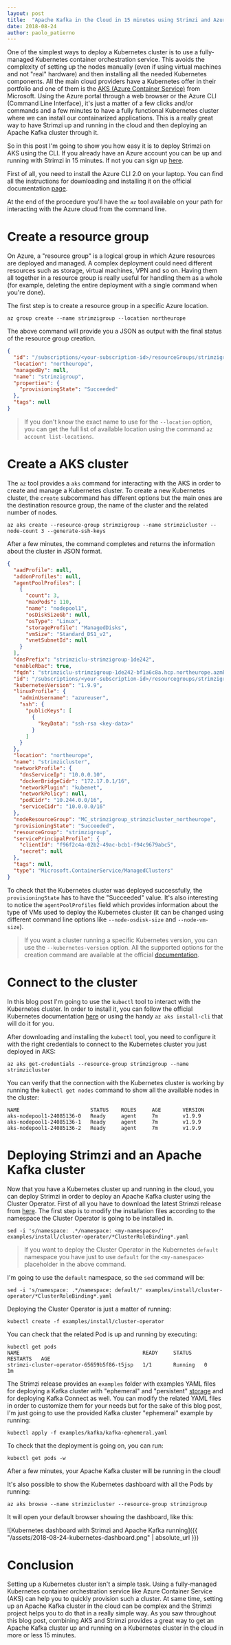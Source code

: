 ```yaml
---
layout: post
title:  "Apache Kafka in the Cloud in 15 minutes using Strimzi and Azure Container Service"
date: 2018-08-24
author: paolo_patierno
---
```


One of the simplest ways to deploy a Kubernetes cluster is to use a fully-managed Kubernetes container orchestration service.
This avoids the complexity of setting up the nodes manually (even if using virtual machines and not "real" hardware) and then installing all the needed Kubernetes components.
All the main cloud providers have a Kubernetes offer in their portfolio and one of them is the [AKS (Azure Container Service)](https://azure.microsoft.com/en-us/services/kubernetes-service/) from Microsoft.
Using the Azure portal through a web browser or the Azure CLI (Command Line Interface), it's just a matter of a few clicks and/or commands and a few minutes to have a fully functional Kubernetes cluster where we can install our containarized applications.
This is a really great way to have Strimzi up and running in the cloud and then deploying an Apache Kafka cluster through it.

So in this post I'm going to show you how easy it is to deploy Strimzi on AKS using the CLI.
If you already have an Azure account you can be up and running with Strimzi in 15 minutes.
If not you can sign up [here](https://azure.microsoft.com).

<!--more-->

First of all, you need to install the Azure CLI 2.0 on your laptop. You can find all the instructions for downloading and installing it on the official documentation [page](https://docs.microsoft.com/en-us/cli/azure/install-azure-cli).

At the end of the procedure you'll have the `az` tool available on your path for interacting with the Azure cloud from the command line.

# Create a resource group

On Azure, a "resource group" is a logical group in which Azure resources are deployed and managed.
A complex deployment could need different resources such as storage, virtual machines, VPN and so on. 
Having them all together in a resource group is really useful for handling them as a whole (for example, deleting the entire deployment with a single command when you're done).

The first step is to create a resource group in a specific Azure location.

```
az group create --name strimzigroup --location northeurope
```

The above command will provide you a JSON as output with the final status of the resource group creation.

```json
{
  "id": "/subscriptions/<your-subscription-id>/resourceGroups/strimzigroup",
  "location": "northeurope",
  "managedBy": null,
  "name": "strimzigroup",
  "properties": {
    "provisioningState": "Succeeded"
  },
  "tags": null
}
```

> If you don't know the exact name to use for the `--location` option, you can get the full list of available location using the command `az account list-locations`.

# Create a AKS cluster

The `az` tool provides a `aks` command for interacting with the AKS in order to create and manage a Kubernetes cluster.
To create a new Kubernetes cluster, the `create` subcommand has different options but the main ones are the destination resource group, the name of the cluster and the related number of nodes.

```
az aks create --resource-group strimzigroup --name strimzicluster --node-count 3 --generate-ssh-keys
```

After a few minutes, the command completes and returns the information about the cluster in JSON format.

```json
{
  "aadProfile": null,
  "addonProfiles": null,
  "agentPoolProfiles": [
    {
      "count": 3,
      "maxPods": 110,
      "name": "nodepool1",
      "osDiskSizeGb": null,
      "osType": "Linux",
      "storageProfile": "ManagedDisks",
      "vmSize": "Standard_DS1_v2",
      "vnetSubnetId": null
    }
  ],
  "dnsPrefix": "strimziclu-strimzigroup-1de242",
  "enableRbac": true,
  "fqdn": "strimziclu-strimzigroup-1de242-bf1a6c8a.hcp.northeurope.azmk8s.io",
  "id": "/subscriptions/<your-subscription-id>/resourcegroups/strimzigroup/providers/Microsoft.ContainerService/managedClusters/strimzicluster",
  "kubernetesVersion": "1.9.9",
  "linuxProfile": {
    "adminUsername": "azureuser",
    "ssh": {
      "publicKeys": [
        {
          "keyData": "ssh-rsa <key-data>"
        }
      ]
    }
  },
  "location": "northeurope",
  "name": "strimzicluster",
  "networkProfile": {
    "dnsServiceIp": "10.0.0.10",
    "dockerBridgeCidr": "172.17.0.1/16",
    "networkPlugin": "kubenet",
    "networkPolicy": null,
    "podCidr": "10.244.0.0/16",
    "serviceCidr": "10.0.0.0/16"
  },
  "nodeResourceGroup": "MC_strimzigroup_strimzicluster_northeurope",
  "provisioningState": "Succeeded",
  "resourceGroup": "strimzigroup",
  "servicePrincipalProfile": {
    "clientId": "f96f2c4a-02b2-49ac-bcb1-f94c9679abc5",
    "secret": null
  },
  "tags": null,
  "type": "Microsoft.ContainerService/ManagedClusters"
}

```

To check that the Kubernetes cluster was deployed successfully, the `provisioningState` has to have the "Succeeded" value.
It's also interesting to notice the `agentPoolProfiles` field which provides information about the type of VMs used to deploy the Kubernetes cluster (it can be changed using different command line options like `--node-osdisk-size` and `--node-vm-size`).

> If you want a cluster running a specific Kubernetes version, you can use the `--kubernetes-version` option. All the supported options for the creation command are available at the official [documentation](https://docs.microsoft.com/en-us/cli/azure/aks?view=azure-cli-latest#az-aks-create).

# Connect to the cluster

In this blog post I'm going to use the `kubectl` tool to interact with the Kubernetes cluster.
In order to install it, you can follow the official Kubernetes documentation [here](https://kubernetes.io/docs/tasks/tools/install-kubectl/) or using the handy `az aks install-cli` that will do it for you.

After downloading and installing the `kubectl` tool, you need to configure it with the right credentials to connect to the Kubernetes cluster you just deployed in AKS:

```
az aks get-credentials --resource-group strimzigroup --name strimzicluster
```

You can verify that the connection with the Kubernetes cluster is working by running the `kubectl get nodes` command to show all the available nodes in the cluster:

```
NAME                       STATUS    ROLES     AGE       VERSION
aks-nodepool1-24085136-0   Ready     agent     7m        v1.9.9
aks-nodepool1-24085136-1   Ready     agent     7m        v1.9.9
aks-nodepool1-24085136-2   Ready     agent     7m        v1.9.9
```

# Deploying Strimzi and an Apache Kafka cluster

Now that you have a Kubernetes cluster up and running in the cloud, you can deploy Strimzi in order to deploy an Apache Kafka cluster using the Cluster Operator.
First of all you have to download the latest Strimzi release from [here](https://github.com/strimzi/strimzi-kafka-operator/releases).
The first step is to modify the installation files according to the namespace the Cluster Operator is going to be installed in.

```
sed -i 's/namespace: .*/namespace: <my-namespace>/' examples/install/cluster-operator/*ClusterRoleBinding*.yaml
```

> If you want to deploy the Cluster Operator in the Kubernetes `default` namespace you have just to use `default` for the `<my-namespace>` placeholder in the above command.

I'm going to use the `default` namespace, so the `sed` command will be:

```
sed -i 's/namespace: .*/namespace: default/' examples/install/cluster-operator/*ClusterRoleBinding*.yaml
```

Deploying the Cluster Operator is just a matter of running:

```
kubectl create -f examples/install/cluster-operator
```

You can check that the related Pod is up and running by executing:

```
kubectl get pods
NAME                                        READY     STATUS    RESTARTS   AGE
strimzi-cluster-operator-65659b5f86-t5jsp   1/1       Running   0          1m
```

The Strimzi release provides an `examples` folder with examples YAML files for deploying a Kafka cluster with "ephemeral" and "persistent" [storage](http://strimzi.io/docs/master/#assembly-storage-deployment-configuration-kafka) and for deploying Kafka Connect as well.
You can modify the related YAML files in order to customize them for your needs but for the sake of this blog post, I'm just going to use the provided Kafka cluster "ephemeral" example by running:

```
kubectl apply -f examples/kafka/kafka-ephemeral.yaml
```

To check that the deployment is going on, you can run:

```
kubectl get pods -w
```

After a few minutes, your Apache Kafka cluster will be running in the cloud!

It's also possible to show the Kubernetes dashboard with all the Pods by running:

```
az aks browse --name strimzicluster --resource-group strimzigroup
```

It will open your default browser showing the dashboard, like this:

![Kubernetes dashboard with Strimzi and Apache Kafka running]({{ "/assets/2018-08-24-kubernetes-dashboard.png" | absolute_url }})

# Conclusion

Setting up a Kubernetes cluster isn't a simple task.
Using a fully-managed Kubernetes container orchestration service like Azure Container Service (AKS) can help you to quickly provision such a cluster.
At same time, setting up an Apache Kafka cluster in the cloud can be complex and the Strimzi project helps you to do that in a really simple way.
As you saw throughout this blog post, combining AKS and Strimzi provides a great way to get an Apache Kafka cluster up and running on a Kubernetes cluster in the cloud in more or less 15 minutes. 
